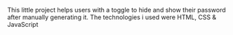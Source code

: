 This little project helps users with a toggle to hide and show their password after manually generating it.
The technologies i used were HTML, CSS & JavaScript
